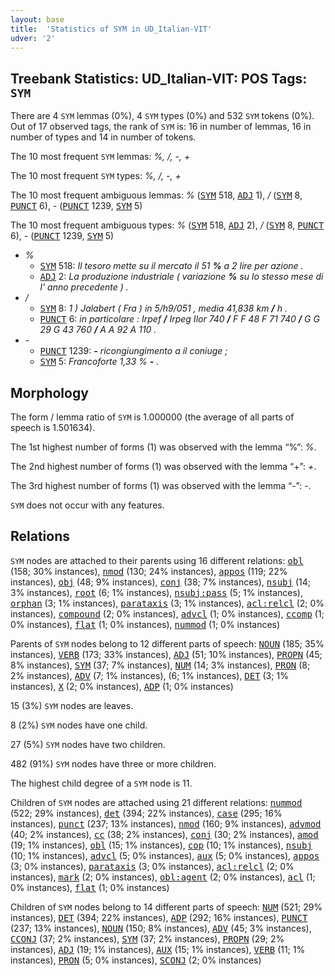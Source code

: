 ```yaml
---
layout: base
title:  'Statistics of SYM in UD_Italian-VIT'
udver: '2'
---
```


## Treebank Statistics: UD_Italian-VIT: POS Tags: `SYM`

There are 4 `SYM` lemmas (0%), 4 `SYM` types (0%) and 532 `SYM` tokens (0%).
Out of 17 observed tags, the rank of `SYM` is: 16 in number of lemmas, 16 in number of types and 14 in number of tokens.

The 10 most frequent `SYM` lemmas: <em>%, /, -, +</em>

The 10 most frequent `SYM` types:  <em>%, /, -, +</em>

The 10 most frequent ambiguous lemmas: <em>%</em> (<tt><a href="it_vit-pos-SYM.html">SYM</a></tt> 518, <tt><a href="it_vit-pos-ADJ.html">ADJ</a></tt> 1), <em>/</em> (<tt><a href="it_vit-pos-SYM.html">SYM</a></tt> 8, <tt><a href="it_vit-pos-PUNCT.html">PUNCT</a></tt> 6), <em>-</em> (<tt><a href="it_vit-pos-PUNCT.html">PUNCT</a></tt> 1239, <tt><a href="it_vit-pos-SYM.html">SYM</a></tt> 5)

The 10 most frequent ambiguous types:  <em>%</em> (<tt><a href="it_vit-pos-SYM.html">SYM</a></tt> 518, <tt><a href="it_vit-pos-ADJ.html">ADJ</a></tt> 2), <em>/</em> (<tt><a href="it_vit-pos-SYM.html">SYM</a></tt> 8, <tt><a href="it_vit-pos-PUNCT.html">PUNCT</a></tt> 6), <em>-</em> (<tt><a href="it_vit-pos-PUNCT.html">PUNCT</a></tt> 1239, <tt><a href="it_vit-pos-SYM.html">SYM</a></tt> 5)


* <em>%</em>
  * <tt><a href="it_vit-pos-SYM.html">SYM</a></tt> 518: <em>Il tesoro mette su il mercato il 51 <b>%</b> a 2 lire per azione .</em>
  * <tt><a href="it_vit-pos-ADJ.html">ADJ</a></tt> 2: <em>La produzione industriale ( variazione <b>%</b> su lo stesso mese di l' anno precedente ) .</em>
* <em>/</em>
  * <tt><a href="it_vit-pos-SYM.html">SYM</a></tt> 8: <em>1 ) Jalabert ( Fra ) in 5/h9/051 , media 41,838 km <b>/</b> h .</em>
  * <tt><a href="it_vit-pos-PUNCT.html">PUNCT</a></tt> 6: <em>in particolare : Irpef <b>/</b> Irpeg Ilor 740 <b>/</b> F F 48 F 71 740 <b>/</b> G G 29 G 43 760 <b>/</b> A A 92 A 110 .</em>
* <em>-</em>
  * <tt><a href="it_vit-pos-PUNCT.html">PUNCT</a></tt> 1239: <em><b>-</b> ricongiungimento a il coniuge ;</em>
  * <tt><a href="it_vit-pos-SYM.html">SYM</a></tt> 5: <em>Francoforte 1,33 % <b>-</b> .</em>

## Morphology

The form / lemma ratio of `SYM` is 1.000000 (the average of all parts of speech is 1.501634).

The 1st highest number of forms (1) was observed with the lemma “%”: <em>%</em>.

The 2nd highest number of forms (1) was observed with the lemma “+”: <em>+</em>.

The 3rd highest number of forms (1) was observed with the lemma “-”: <em>-</em>.

`SYM` does not occur with any features.


## Relations

`SYM` nodes are attached to their parents using 16 different relations: <tt><a href="it_vit-dep-obl.html">obl</a></tt> (158; 30% instances), <tt><a href="it_vit-dep-nmod.html">nmod</a></tt> (130; 24% instances), <tt><a href="it_vit-dep-appos.html">appos</a></tt> (119; 22% instances), <tt><a href="it_vit-dep-obj.html">obj</a></tt> (48; 9% instances), <tt><a href="it_vit-dep-conj.html">conj</a></tt> (38; 7% instances), <tt><a href="it_vit-dep-nsubj.html">nsubj</a></tt> (14; 3% instances), <tt><a href="it_vit-dep-root.html">root</a></tt> (6; 1% instances), <tt><a href="it_vit-dep-nsubj-pass.html">nsubj:pass</a></tt> (5; 1% instances), <tt><a href="it_vit-dep-orphan.html">orphan</a></tt> (3; 1% instances), <tt><a href="it_vit-dep-parataxis.html">parataxis</a></tt> (3; 1% instances), <tt><a href="it_vit-dep-acl-relcl.html">acl:relcl</a></tt> (2; 0% instances), <tt><a href="it_vit-dep-compound.html">compound</a></tt> (2; 0% instances), <tt><a href="it_vit-dep-advcl.html">advcl</a></tt> (1; 0% instances), <tt><a href="it_vit-dep-ccomp.html">ccomp</a></tt> (1; 0% instances), <tt><a href="it_vit-dep-flat.html">flat</a></tt> (1; 0% instances), <tt><a href="it_vit-dep-nummod.html">nummod</a></tt> (1; 0% instances)

Parents of `SYM` nodes belong to 12 different parts of speech: <tt><a href="it_vit-pos-NOUN.html">NOUN</a></tt> (185; 35% instances), <tt><a href="it_vit-pos-VERB.html">VERB</a></tt> (173; 33% instances), <tt><a href="it_vit-pos-ADJ.html">ADJ</a></tt> (51; 10% instances), <tt><a href="it_vit-pos-PROPN.html">PROPN</a></tt> (45; 8% instances), <tt><a href="it_vit-pos-SYM.html">SYM</a></tt> (37; 7% instances), <tt><a href="it_vit-pos-NUM.html">NUM</a></tt> (14; 3% instances), <tt><a href="it_vit-pos-PRON.html">PRON</a></tt> (8; 2% instances), <tt><a href="it_vit-pos-ADV.html">ADV</a></tt> (7; 1% instances),  (6; 1% instances), <tt><a href="it_vit-pos-DET.html">DET</a></tt> (3; 1% instances), <tt><a href="it_vit-pos-X.html">X</a></tt> (2; 0% instances), <tt><a href="it_vit-pos-ADP.html">ADP</a></tt> (1; 0% instances)

15 (3%) `SYM` nodes are leaves.

8 (2%) `SYM` nodes have one child.

27 (5%) `SYM` nodes have two children.

482 (91%) `SYM` nodes have three or more children.

The highest child degree of a `SYM` node is 11.

Children of `SYM` nodes are attached using 21 different relations: <tt><a href="it_vit-dep-nummod.html">nummod</a></tt> (522; 29% instances), <tt><a href="it_vit-dep-det.html">det</a></tt> (394; 22% instances), <tt><a href="it_vit-dep-case.html">case</a></tt> (295; 16% instances), <tt><a href="it_vit-dep-punct.html">punct</a></tt> (237; 13% instances), <tt><a href="it_vit-dep-nmod.html">nmod</a></tt> (160; 9% instances), <tt><a href="it_vit-dep-advmod.html">advmod</a></tt> (40; 2% instances), <tt><a href="it_vit-dep-cc.html">cc</a></tt> (38; 2% instances), <tt><a href="it_vit-dep-conj.html">conj</a></tt> (30; 2% instances), <tt><a href="it_vit-dep-amod.html">amod</a></tt> (19; 1% instances), <tt><a href="it_vit-dep-obl.html">obl</a></tt> (15; 1% instances), <tt><a href="it_vit-dep-cop.html">cop</a></tt> (10; 1% instances), <tt><a href="it_vit-dep-nsubj.html">nsubj</a></tt> (10; 1% instances), <tt><a href="it_vit-dep-advcl.html">advcl</a></tt> (5; 0% instances), <tt><a href="it_vit-dep-aux.html">aux</a></tt> (5; 0% instances), <tt><a href="it_vit-dep-appos.html">appos</a></tt> (3; 0% instances), <tt><a href="it_vit-dep-parataxis.html">parataxis</a></tt> (3; 0% instances), <tt><a href="it_vit-dep-acl-relcl.html">acl:relcl</a></tt> (2; 0% instances), <tt><a href="it_vit-dep-mark.html">mark</a></tt> (2; 0% instances), <tt><a href="it_vit-dep-obl-agent.html">obl:agent</a></tt> (2; 0% instances), <tt><a href="it_vit-dep-acl.html">acl</a></tt> (1; 0% instances), <tt><a href="it_vit-dep-flat.html">flat</a></tt> (1; 0% instances)

Children of `SYM` nodes belong to 14 different parts of speech: <tt><a href="it_vit-pos-NUM.html">NUM</a></tt> (521; 29% instances), <tt><a href="it_vit-pos-DET.html">DET</a></tt> (394; 22% instances), <tt><a href="it_vit-pos-ADP.html">ADP</a></tt> (292; 16% instances), <tt><a href="it_vit-pos-PUNCT.html">PUNCT</a></tt> (237; 13% instances), <tt><a href="it_vit-pos-NOUN.html">NOUN</a></tt> (150; 8% instances), <tt><a href="it_vit-pos-ADV.html">ADV</a></tt> (45; 3% instances), <tt><a href="it_vit-pos-CCONJ.html">CCONJ</a></tt> (37; 2% instances), <tt><a href="it_vit-pos-SYM.html">SYM</a></tt> (37; 2% instances), <tt><a href="it_vit-pos-PROPN.html">PROPN</a></tt> (29; 2% instances), <tt><a href="it_vit-pos-ADJ.html">ADJ</a></tt> (19; 1% instances), <tt><a href="it_vit-pos-AUX.html">AUX</a></tt> (15; 1% instances), <tt><a href="it_vit-pos-VERB.html">VERB</a></tt> (11; 1% instances), <tt><a href="it_vit-pos-PRON.html">PRON</a></tt> (5; 0% instances), <tt><a href="it_vit-pos-SCONJ.html">SCONJ</a></tt> (2; 0% instances)

